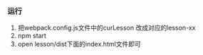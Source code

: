 ### 运行
1. 把webpack.config.js文件中的curLesson 改成对应的lesson-xx
2. npm start
3. open lesson/dist下面的index.html文件即可